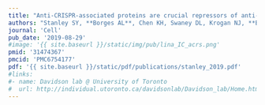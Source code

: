 ```yaml
---
title: "Anti-CRISPR-associated proteins are crucial repressors of anti-CRISPR transcription"
authors: "Stanley SY, **Borges AL**, Chen KH, Swaney DL, Krogan NJ, **Bondy-Denomy J**, Davidson AR."
journal: 'Cell'
pub_date: '2019-08-29'
#image: '{{ site.baseurl }}/static/img/pub/lina_IC_acrs.png'
pmid: '31474367'
pmcid: 'PMC6754177'
pdf: '{{ site.baseurl }}/static/pdf/publications/stanley_2019.pdf'
#links:
#- name: Davidson lab @ University of Toronto
#  url: http://individual.utoronto.ca/davidsonlab/Davidson_lab/Home.html
---
```

